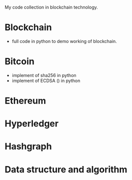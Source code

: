My code collection in blockchain technology.

# Blockchain

* full code in python to demo working of blockchain.



# Bitcoin

* implement of sha256 in python
* implement of ECDSA () in python


# Ethereum

# Hyperledger

# Hashgraph

# Data structure and algorithm